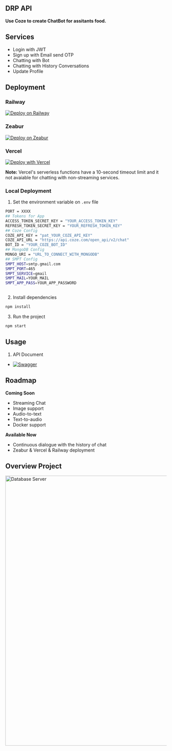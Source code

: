 ## DRP API 

**Use Coze to create ChatBot for assitants food.**


## Services
- Login with JWT
- Sign up with Email send OTP
- Chatting with Bot
- Chatting with History Conversations
- Update Profile

## Deployment
### Railway
[![Deploy on Railway](https://railway.app/button.svg)](https://drpteam.up.railway.app)


### Zeabur
[![Deploy on Zeabur](https://zeabur.com/button.svg)](https://drpteam.zeabur.app)

### Vercel
[![Deploy with Vercel](https://vercel.com/button)](https://drpteam.vercel.app)

**Note:** Vercel's serverless functions have a 10-second timeout limit and it not avaiable for chatting with non-streaming services.


### Local Deployment
1. Set the environment variable on `.env` file
```bash
PORT = XXXX
## Tokens for App
ACCESS_TOKEN_SECRET_KEY = "YOUR_ACCESS_TOKEN_KEY"
REFRESH_TOKEN_SECRET_KEY = "YOUR_REFRESH_TOKEN_KEY"
## Coze Config
COZE_API_KEY = "pat_YOUR_COZE_API_KEY"
COZE_API_URL = "https://api.coze.com/open_api/v2/chat"
BOT_ID = "YOUR_COZE_BOT_ID"
## MongoDB Config
MONGO_URI = "URL_TO_CONNECT_WITH_MONGODB"
## SMPT Config
SMPT_HOST=smtp.gmail.com
SMPT_PORT=465
SMPT_SERVICE=gmail
SMPT_MAIL=YOUR_MAIL
SMPT_APP_PASS=YOUR_APP_PASSWORD



```

2. Install dependencies 
```bash
npm install
```

3. Run the project
```bash
npm start
```

## Usage
1. API Document
- [![Swagger](https://img.shields.io/badge/-Swagger-%23Clojure?style=for-the-badge&logo=swagger&logoColor=white)](https://app.swaggerhub.com/apis/TranQuangDieu/API_Doc_Mobile_App/1.0.0#)


## Roadmap
**Coming Soon**
*   Streaming Chat
*   Image support
*   Audio-to-text
*   Text-to-audio
*   Docker support

**Available Now**
*   Continuous dialogue with the history of chat
*   Zeabur & Vercel & Railway deployment
## Overview Project
<img width="841" alt="Database Server" src="https://github.com/KyoTranKMA/DRP-Chat-Bot-RestAPI/assets/125230579/79d68904-3324-43e4-b77c-7ae5492d9f38">
